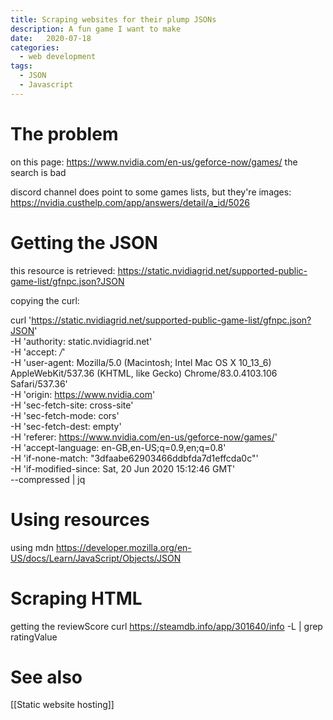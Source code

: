 ```yaml
---
title: Scraping websites for their plump JSONs
description: A fun game I want to make
date:   2020-07-18
categories:
  - web development
tags:
  - JSON
  - Javascript
---
```


# The problem
on this page: https://www.nvidia.com/en-us/geforce-now/games/
the search is bad

discord channel does point to some games lists, but they're images: https://nvidia.custhelp.com/app/answers/detail/a_id/5026



# Getting the JSON
this resource is retrieved: https://static.nvidiagrid.net/supported-public-game-list/gfnpc.json?JSON

copying the curl:

curl 'https://static.nvidiagrid.net/supported-public-game-list/gfnpc.json?JSON' \
  -H 'authority: static.nvidiagrid.net' \
  -H 'accept: */*' \
  -H 'user-agent: Mozilla/5.0 (Macintosh; Intel Mac OS X 10_13_6) AppleWebKit/537.36 (KHTML, like Gecko) Chrome/83.0.4103.106 Safari/537.36' \
  -H 'origin: https://www.nvidia.com' \
  -H 'sec-fetch-site: cross-site' \
  -H 'sec-fetch-mode: cors' \
  -H 'sec-fetch-dest: empty' \
  -H 'referer: https://www.nvidia.com/en-us/geforce-now/games/' \
  -H 'accept-language: en-GB,en-US;q=0.9,en;q=0.8' \
  -H 'if-none-match: "3dfaabe62903466ddbfda7d1effcda0c"' \
  -H 'if-modified-since: Sat, 20 Jun 2020 15:12:46 GMT' \
  --compressed | jq
  
  # Using resources
 using mdn https://developer.mozilla.org/en-US/docs/Learn/JavaScript/Objects/JSON
 
 # Scraping HTML

 getting the reviewScore
curl https://steamdb.info/app/301640/info -L | grep ratingValue

# See also
[[Static website hosting]]
